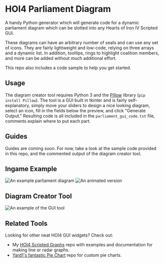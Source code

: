# HOI4 Parliament Diagram

A handy Python generator which will generate code for a dynamic parliament diagram which can be slotted into any Hearts of Iron IV Scripted GUI.

These diagrams can have an arbitrary number of seats and can use any set of icons. They are fairly lightweight and low-code, relying on three arrays and a dynamic list.
In addition, tooltips, rings to highlight coalition members, and more can be added without much additional effort.

This repo also includes a code sample to help you get started.

## Usage
The diagram creator tool requires Python 3 and the [Pillow](https://pillow.readthedocs.io/en/stable/) library (`pip install Pillow`). The tool is a GUI built in tkinter and is fairly self-explanatory, simply move your sliders to design a nice looking diagram, select an icon, fill in the fields below the preview, and click "Generate Output." Resulting code is all included in the `parliament_gui_code.txt` file, comments explain where to put each part.

## Guides
Guides are coming soon. For now, take a look at the sample code provided in this repo, and the commented output of the diagram creator tool.

## Ingame Example
![An example parliament diagram](https://i.imgur.com/8dginEz.png) ![An animated version](https://i.imgur.com/istu01c.gif)

## Diagram Creator Tool
![An example of the GUI tool](https://i.imgur.com/CeGxgJh.gif)

## Related Tools
Looking for other neat HOI4 GUI widgets? Check out:
- My [HOI4 Scripted Graphs](https://github.com/Flaxbeard/hoi4-scripted-graphs) repo with examples and documentation for making line or radar graphs.
- [Yard1's fantastic Pie Chart](https://github.com/Yard1/HoI4-Scripted-GUI-Pie-Chart) repo for custom pie charts.

